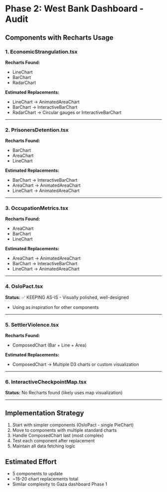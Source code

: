 # Phase 2: West Bank Dashboard - Audit

## Components with Recharts Usage

### 1. EconomicStrangulation.tsx
**Recharts Found:**
- LineChart
- BarChart  
- RadarChart

**Estimated Replacements:**
- LineChart → AnimatedAreaChart
- BarChart → InteractiveBarChart
- RadarChart → Circular gauges or InteractiveBarChart

---

### 2. PrisonersDetention.tsx
**Recharts Found:**
- BarChart
- AreaChart
- LineChart

**Estimated Replacements:**
- BarChart → InteractiveBarChart
- AreaChart → AnimatedAreaChart
- LineChart → AnimatedAreaChart

---

### 3. OccupationMetrics.tsx
**Recharts Found:**
- AreaChart
- BarChart
- LineChart

**Estimated Replacements:**
- AreaChart → AnimatedAreaChart
- BarChart → InteractiveBarChart
- LineChart → AnimatedAreaChart

---

### 4. OsloPact.tsx
**Status:** ✅ KEEPING AS-IS - Visually polished, well-designed
- Using as inspiration for other components

---

### 5. SettlerViolence.tsx
**Recharts Found:**
- ComposedChart (Bar + Line + Area)

**Estimated Replacements:**
- ComposedChart → Multiple D3 charts or custom visualization

---

### 6. InteractiveCheckpointMap.tsx
**Status:** No Recharts found (likely uses map visualization)

---

## Implementation Strategy
1. Start with simpler components (OsloPact - single PieChart)
2. Move to components with multiple standard charts
3. Handle ComposedChart last (most complex)
4. Test each component after replacement
5. Maintain all data fetching logic

## Estimated Effort
- 5 components to update
- ~15-20 chart replacements total
- Similar complexity to Gaza dashboard Phase 1
